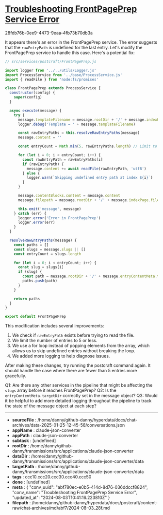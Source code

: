 # [Troubleshooting FrontPagePrep Service Error](https://claude.ai/chat/abf780ec-e0b5-414d-8d76-036ddccf8824)

28fdb76b-0ee9-4473-9eaa-4fb73b70db3a

 It appears there's an error in the FrontPagePrep service. The error suggests that the `rawEntryPath` is undefined for the last entry. Let's modify the FrontPagePrep service to handle this case. Here's a potential fix:

```javascript
// src/services/postcraft/FrontPagePrep.js

import logger from '../../utils/Logger.js'
import ProcessService from '../base/ProcessService.js'
import { readFile } from 'node:fs/promises'

class FrontPagePrep extends ProcessService {
  constructor(config) {
    super(config)
  }

  async execute(message) {
    try {
      message.templateFilename = message.rootDir + '/' + message.indexPage.templateFilename
      logger.debug('Template = ' + message.templateFilename)

      const rawEntryPaths = this.resolveRawEntryPaths(message)
      message.content = ''

      const entryCount = Math.min(5, rawEntryPaths.length) // Limit to 5 entries or less

      for (let i = 0; i < entryCount; i++) {
        const rawEntryPath = rawEntryPaths[i]
        if (rawEntryPath) {
          message.content += await readFile(rawEntryPath, 'utf8')
        } else {
          logger.warn(`Skipping undefined entry path at index ${i}`)
        }
      }

      message.contentBlocks.content = message.content
      message.filepath = message.rootDir + '/' + message.indexPage.filepath

      this.emit('message', message)
    } catch (err) {
      logger.error('Error in FrontPagePrep')
      logger.error(err)
    }
  }

  resolveRawEntryPaths(message) {
    const paths = []
    const slugs = message.slugs || []
    const entryCount = slugs.length

    for (let i = 0; i < entryCount; i++) {
      const slug = slugs[i]
      if (slug) {
        const path = message.rootDir + '/' + message.entryContentMeta.targetDir + '/' + slug + '.html'
        paths.push(path)
      }
    }

    return paths
  }
}

export default FrontPagePrep
```

This modification includes several improvements:

1. We check if `rawEntryPath` exists before trying to read the file.
2. We limit the number of entries to 5 or less.
3. We use a for loop instead of popping elements from the array, which allows us to skip undefined entries without breaking the loop.
4. We added more logging to help diagnose issues.

After making these changes, try running the postcraft command again. It should handle the case where there are fewer than 5 entries more gracefully.

Q1: Are there any other services in the pipeline that might be affecting the `slugs` array before it reaches FrontPagePrep?
Q2: Is the `entryContentMeta.targetDir` correctly set in the message object?
Q3: Would it be helpful to add more detailed logging throughout the pipeline to track the state of the message object at each step?

---

* **sourceFile** : /home/danny/github-danny/hyperdata/docs/chat-archives/data-2025-01-25-12-45-58/conversations.json
* **appName** : claude-json-converter
* **appPath** : claude-json-converter
* **subtask** : [undefined]
* **rootDir** : /home/danny/github-danny/transmissions/src/applications/claude-json-converter
* **dataDir** : /home/danny/github-danny/transmissions/src/applications/claude-json-converter/data
* **targetPath** : /home/danny/github-danny/transmissions/src/applications/claude-json-converter/data
* **tags** : ccc10.ccc20.ccc30.ccc40.ccc50
* **done** : [undefined]
* **meta** : {
  "conv_uuid": "abf780ec-e0b5-414d-8d76-036ddccf8824",
  "conv_name": "Troubleshooting FrontPagePrep Service Error",
  "updated_at": "2024-08-03T10:41:16.223810Z"
}
* **filepath** : /home/danny/github-danny/hyperdata/docs/postcraft/content-raw/chat-archives/md/abf7/2024-08-03_28f.md